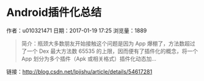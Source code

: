 # Android插件化总结
作者：u010321471
日期：2017-01-19 17:25
浏览量：1889
> 简介：瓶颈大多数朋友开始接触这个问题是因为 App 爆棚了，方法数超过了一个 Dex 最大方法数 65535 的上限，因而便有了插件化的概念，将一个 App 划分为多个插件（Apk 或相关格式）插件化动态加...

 链接：http://blog.csdn.net/lpjishu/article/details/54617281
